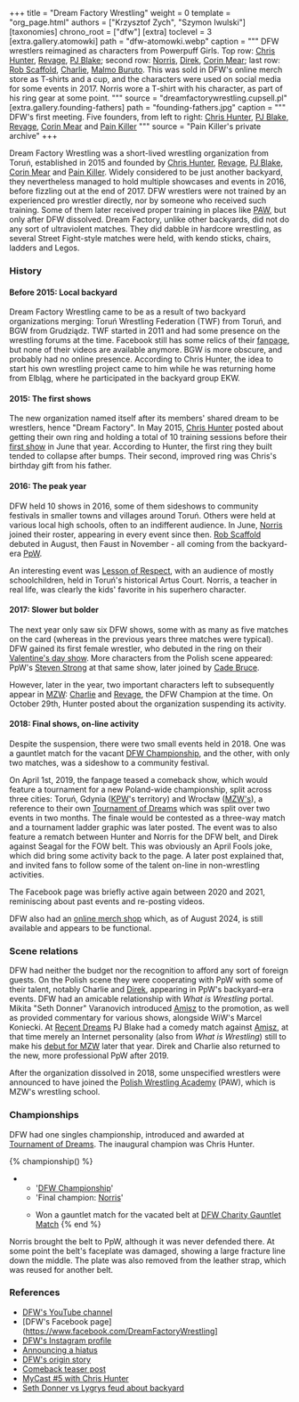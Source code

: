 +++
title = "Dream Factory Wrestling"
weight = 0
template = "org_page.html"
authors = ["Krzysztof Zych", "Szymon Iwulski"]
[taxonomies]
chrono_root = ["dfw"]
[extra]
toclevel = 3
[extra.gallery.atomowki]
path = "dfw-atomowki.webp"
caption = """
DFW wrestlers reimagined as characters from Powerpuff Girls.
Top row: [Chris Hunter](@/w/chris-hunter.md), [Revage](@/w/rafael-kid.md), [PJ Blake](@/w/pj-blake.md);
second row: [Norris](@/w/isnorr.md), [Direk](@/w/direk.md), [Corin Mear](@/w/corin-mear.md);
last row: [Rob Scaffold](@/w/rob-scaffold.md), [Charlie](@/w/madman-charlie.md), [Malmo Buruto](@/w/malmo-buruto.md).
This was sold in DFW's online merch store as T&#8209;shirts and a cup, and the characters were used on social media for some events in 2017. Norris wore a T&#8209;shirt with his character, as part of his ring gear at some point.
"""
source = "dreamfactorywrestling.cupsell.pl"
[extra.gallery.founding-fathers]
path = "founding-fathers.jpg"
caption = """
DFW's first meeting. Five founders, from left to right:
[Chris Hunter](@/w/chris-hunter.md), [PJ Blake](@/w/pj-blake.md), [Revage](@/w/rafael-kid.md), [Corin Mear](@/w/corin-mear.md) and [Pain Killer](@/w/pain-killer.md)
"""
source = "Pain Killer's private archive"
+++

Dream Factory Wrestling was a short-lived wrestling organization from Toruń, established in 2015 and founded by [Chris Hunter](@/w/chris-hunter.md), [Revage](@/w/rafael-kid.md), [PJ Blake](@/w/pj-blake.md), [Corin Mear](@/w/corin-mear.md) and [Pain Killer](@/w/pain-killer.md).
Widely considered to be just another backyard, they nevertheless managed to hold multiple showcases and events in 2016, before fizzling out at the end of 2017.
DFW wrestlers were not trained by an experienced pro wrestler directly, nor by someone who received such training. Some of them later received proper training in places like [PAW](@/o/paw.md), but only after DFW dissolved.
Dream Factory, unlike other backyards, did not do any sort of ultraviolent matches. They did dabble in hardcore wrestling, as several Street Fight-style matches were held, with kendo sticks, chairs, ladders and Legos.

### History

#### Before 2015: Local backyard

Dream Factory Wrestling came to be as a result of two backyard organizations merging: Toruń Wrestling Federation (TWF) from Toruń, and BGW from Grudziądz. TWF started in 2011 and had some presence on the wrestling forums at the time. Facebook still has some relics of their [fanpage](https://www.facebook.com/TorunWrestlingFederation/), but none of their videos are available anymore. BGW is more obscure, and probably had no online presence. According to Chris Hunter, the idea to start his own wrestling project came to him while he was returning home from Elbląg, where he participated in the backyard group EKW.

#### 2015: The first shows

The new organization named itself after its members' shared dream to be wrestlers, hence "Dream Factory". In May 2015, [Chris Hunter](@/w/chris-hunter.md) posted about getting their own ring and holding a total of 10 training sessions before their [first show](@/e/dfw/2015-06-20-dfw-showcase.md) in June that year. According to Hunter, the first ring they built tended to collapse after bumps. Their second, improved ring was Chris's birthday gift from his father.

#### 2016: The peak year

DFW held 10 shows in 2016, some of them sideshows to community festivals in smaller towns and villages around Toruń. Others were held at various local high schools, often to an indifferent audience. In June, [Norris](@/w/isnorr.md) joined their roster, appearing in every event since then. [Rob Scaffold](@/w/rob-scaffold.md) debuted in August, then Faust in November - all coming from the backyard-era [PpW](@/o/ppw.md).

An interesting event was [Lesson of Respect](@/e/dfw/2016-10-29-dfw-lesson-of-respect.md), with an audience of mostly schoolchildren, held in Toruń's historical Artus Court. Norris, a teacher in real life, was clearly the kids' favorite in his superhero character.

#### 2017: Slower but bolder

The next year only saw six DFW shows, some with as many as five matches on the card (whereas in the previous years three matches were typical). DFW gained its first female wrestler, who debuted in the ring on their [Valentine's day show](@/e/dfw/2017-02-14-dfw-love-hurts-wrestling-even-more.md). More characters from the Polish scene appeared: PpW's [Steven Strong](@/w/biesiad.md) at that same show, later joined by [Cade Bruce](@/w/mister-z.md).

However, later in the year, two important characters left to subsequently appear in [MZW](@/o/mzw.md): [Charlie](@/w/madman-charlie.md) and [Revage](@/w/rafael-kid.md), the DFW Champion at the time. On October 29th, Hunter posted about the organization suspending its activity.

#### 2018: Final shows, on-line activity

Despite the suspension, there were two small events held in 2018. One was a gauntlet match for the vacant [DFW Championship](@/c/dfw-championship.md), and the other, with only two matches, was a sideshow to a community festival.

On April 1st, 2019, the fanpage teased a comeback show, which would feature a tournament for a new Poland-wide championship, split across three cities: Toruń, Gdynia ([KPW](@/o/kpw.md)'s territory) and Wrocław ([MZW's](@/o/mzw.md)), a reference to their own [Tournament of Dreams](@/e/dfw/2016-06-11-dfw-tournament-of-dreams-1.md) which was split over two events in two months.
The finale would be contested as a three-way match and a tournament ladder graphic was later posted.
The event was to also feature a rematch between Hunter and Norris for the DFW belt, and Direk against Seagal for the FOW belt.
This was obviously an April Fools joke, which did bring some activity back to the page. A later post explained that, and invited fans to follow some of the talent on-line in non-wrestling activities.

The Facebook page was briefly active again between 2020 and 2021, reminiscing about past events and re-posting videos.

DFW also had an [online merch shop](https://dreamfactorywrestling.cupsell.pl/) which, as of August 2024, is still available and appears to be functional.

### Scene relations

DFW had neither the budget nor the recognition to afford any sort of foreign guests. On the Polish scene they were cooperating with PpW with some of their talent, notably Charlie and [Direk](@/w/direk.md), appearing in PpW's backyard-era events. 
DFW had an amicable relationship with _What is Wrestling_ portal. Mikita "Seth Donner" Varanovich introduced [Amisz](@/w/axel-fox.md) to the promotion, as well as provided commentary for various shows, alongside WiW's Marcel Koniecki. At [Recent Dreams](@/e/dfw/2017-04-23-dfw-recent-dreams.md) PJ Blake had a comedy match against [Amisz](@/w/axel-fox.md), at that time merely an Internet personality (also from _What is Wrestling_) still to make his [debut for MZW](@/e/mzw/2017-12-02-mzw-freak-show.md) later that year. Direk and Charlie also returned to the new, more professional PpW after 2019.

After the organization dissolved in 2018, some unspecified wrestlers were announced to have joined the [Polish Wrestling Academy](@/o/paw.md) (PAW), which is MZW's wrestling school.

### Championships

DFW had one singles championship, introduced and awarded at [Tournament of Dreams](@/e/dfw/2016-08-20-dfw-tournament-of-dreams-2.md). The inaugural champion was Chris Hunter.

{% championship() %}
- - '[DFW Championship](@/c/dfw-championship.md)'
  - 'Final champion: [Norris](@/w/isnorr.md)'
  - >
    Won a gauntlet match for the vacated belt at [DFW Charity Gauntlet Match](@/e/dfw/2018-03-08-dfw-charity-gauntlet-match.md)
{% end %}

Norris brought the belt to PpW, although it was never defended there. At some point the belt's faceplate was damaged, showing a large fracture line down the middle. The plate was also removed from the leather strap, which was reused for another belt.

### References

* [DFW's YouTube channel](https://www.youtube.com/@DreamFactoryWrestling)
* [DFW's Facebook page](https://www.facebook.com/DreamFactoryWrestling]
* [DFW's Instagram profile](https://www.instagram.com/dreamfactorywrestling/)
* [Announcing a hiatus](https://www.facebook.com/DreamFactoryWrestling/posts/pfbid0bEfHU1jhbDvawiWF6M9XooNe39iazhUa3Qp9Nv8fF1HrZc42kY65SzNpK5XnvW87l)
* [DFW's origin story](https://www.facebook.com/DreamFactoryWrestling/posts/pfbid02Xx66SNTuzYY6a8pNH5D9pR1SoXTNrXXs9ikn5ZddsENcHat1CYdFCTf7avSKq94Sl)
* [Comeback teaser post](https://www.facebook.com/DreamFactoryWrestling/posts/pfbid02zjPFW9hY2sMeQ39DGDJC2MQNtXHm1nApALJQNBs6T5EzPLM1VZaSSYxBe7TKBRr9l)
* [MyCast #5 with Chris Hunter](https://www.youtube.com/watch?v=PNifwMjQZWE)
* [Seth Donner vs Lygrys feud about backyard](https://www.wrestlefans.pl/forum/viewtopic.php?t=46017&p=424631)
